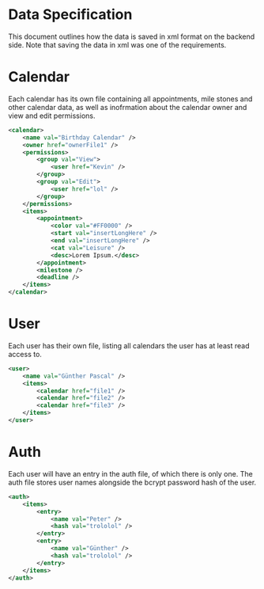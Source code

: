 # Data Specification

This document outlines how the data is saved in xml format on the backend side. Note that saving the data in xml was one of the requirements. 

# Calendar 

Each calendar has its own file containing all appointments, mile stones and other calendar data, as well as inofrmation about the calendar owner and view and edit permissions.

```xml
<calendar>
    <name val="Birthday Calendar" />
    <owner href="ownerFile1" />
    <permissions>
        <group val="View">
            <user href="Kevin" />
        </group>
        <group val="Edit">
            <user href="lol" />
        </group>
    </permissions>
    <items>
        <appointment>
            <color val="#FF0000" />
            <start val="insertLongHere" />
            <end val="insertLongHere" />
            <cat val="Leisure" />
            <desc>Lorem Ipsum.</desc>
        </appointment>
        <milestone />
        <deadline />
    </items>
</calendar>
```

# User 

Each user has their own file, listing all calendars the user has at least read access to.

```xml
<user>
    <name val="Günther Pascal" /> 
    <items>
        <calendar href="file1" />
        <calendar href="file2" />
        <calendar href="file3" />
    </items>
</user>
```

# Auth 

Each user will have an entry in the auth file, of which there is only one. The auth file stores user names alongside the bcrypt password hash of the user. 

```xml
<auth>
    <items>
        <entry>
            <name val="Peter" />
            <hash val="trololol" />
        </entry>
        <entry>
            <name val="Günther" />
            <hash val="trololol" />
        </entry>
    </items>
</auth>
```
